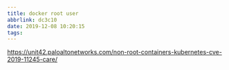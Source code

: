```yaml
---
title: docker root user
abbrlink: dc3c10
date: 2019-12-08 10:20:15
tags:
---
```


https://unit42.paloaltonetworks.com/non-root-containers-kubernetes-cve-2019-11245-care/
